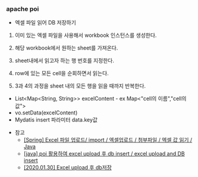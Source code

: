 ### apache poi
* 엑셀 파일 읽어 DB 저장하기
1. 이미 있는 엑셀 파일을 사용해서 workbook 인스턴스를 생성한다.

2. 해당 workbook에서 원하는 sheet를 가져온다.

3. sheet내에서 읽고자 하는 행 번호를 지정한다.

4. row에 있는 모든 cell을 순회하면서 읽는다.

5. 3과 4의 과정을 sheet 내의 모든 행을 읽을 때까지 반복한다.

- List<Map<String, String>> excelContent - ex Map<"cell의 이름","cell의 값">
- vo.setData(excelContent)
- Mydatis insert 파라미터 data.key값
* 참고
  * [[Spring] Excel 파일 업로드/ import / 엑셀업로드 / 첨부파일 / 엑셀 값 읽기 / Java](https://daydreamer-92.tistory.com/42)
  * [[java] poi 활용하여 excel upload 후 db insert / excel upload and DB insert](https://take-it-into-account.tistory.com/175)
  * [[2020.01.30] Excel upload 후 db저장](https://eugene-kim.tistory.com/46)
